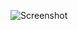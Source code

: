 ![Screenshot](https://raw.githubusercontent.com/Cryakl/Ultimate-RAT-Collection/refs/heads/main/HWorm/Digital%20Worm%20Private%20Version/Screenshot.png)
